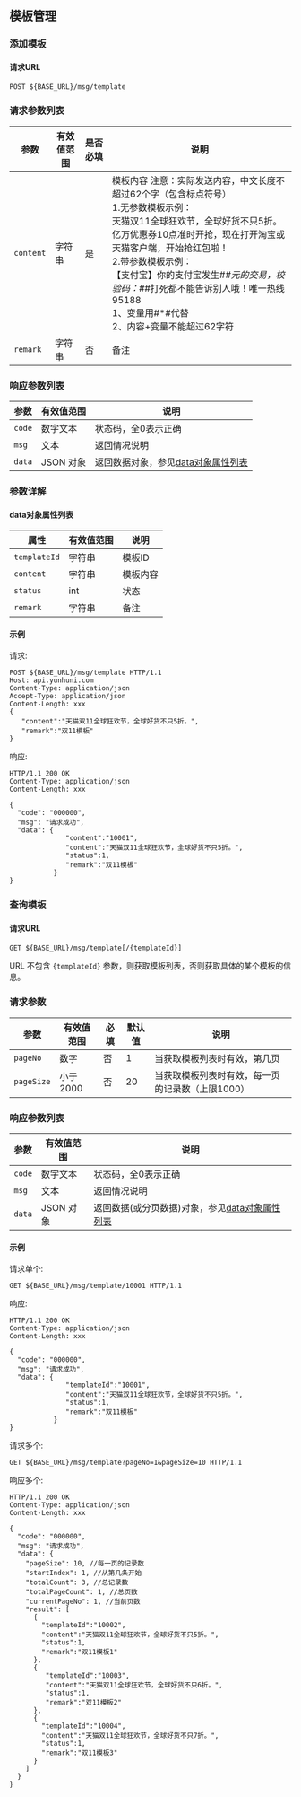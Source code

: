 
## 模板管理

### 添加模板
#### 请求URL

```
POST ${BASE_URL}/msg/template
```

### 请求参数列表

| 参数                   | 有效值范围    |    是否必填       | 说明                                       |
| ---------------------- | --------------|---------- | ---------------------------------------- |
| `content`          | 字符串           |  是   | 模板内容  注意：实际发送内容，中文长度不超过62个字（包含标点符号）<br /> 1.无参数模板示例：<br /> 天猫双11全球狂欢节，全球好货不只5折。亿万优惠券10点准时开抢，现在打开淘宝或天猫客户端，开始抢红包啦！<br />2.带参数模板示例：<br />【支付宝】你的支付宝发生#*#元的交易，校验码：#*#打死都不能告诉别人哦！唯一热线95188 <br />1、变量用#*#代替 <br /> 2、内容+变量不能超过62字符|
| `remark`              | 字符串          |   否  | 备注 |

### 响应参数列表

| 参数     | 有效值范围   | 说明                            |
| ------ | ------- | ----------------------------- |
| `code` | 数字文本    | 状态码，全0表示正确                    |
| `msg`  | 文本        | 返回情况说明                        |
| `data` | JSON 对象   | 返回数据对象，参见[data对象属性列表](#data对象属性列表) |

### 参数详解

#### data对象属性列表

| 属性       | 有效值范围        | 说明       |
| -------- | ------------ | -------- |
| `templateId` | 字符串  | 模板ID |
| `content` | 字符串 | 模板内容 |
| `status` | int | 状态 |
| `remark` | 字符串 | 备注 |

#### 示例

请求:
```http
POST ${BASE_URL}/msg/template HTTP/1.1
Host: api.yunhuni.com
Content-Type: application/json
Accept-Type: application/json
Content-Length: xxx
{
   "content":"天猫双11全球狂欢节，全球好货不只5折。",
   "remark":"双11模板"
}
```

响应:
```http
HTTP/1.1 200 OK
Content-Type: application/json
Content-Length: xxx

{
  "code": "000000",
  "msg": "请求成功",
  "data": {
              "content":"10001",
              "content":"天猫双11全球狂欢节，全球好货不只5折。",
              "status":1,
              "remark":"双11模板"
           }
}
```

### 查询模板

#### 请求URL

```
GET ${BASE_URL}/msg/template[/{templateId}]
```
URL 不包含 `{templateId}` 参数，则获取模板列表，否则获取具体的某个模板的信息。


### 请求参数

参数                   | 有效值范围            | 必填 | 默认值  | 说明
---------------------- | ----------------------| ---- | ------- | ----------------------------------------
`pageNo`                | 数字        |   否   | 1 | 当获取模板列表时有效，第几页
`pageSize`                | 小于2000        |   否   | 20 | 当获取模板列表时有效，每一页的记录数（上限1000）

### 响应参数列表

| 参数     | 有效值范围   | 说明                            |
| ------ | ------- | ----------------------------- |
| `code` | 数字文本    | 状态码，全0表示正确                    |
| `msg`  | 文本        | 返回情况说明                        |
| `data` | JSON 对象   | 返回数据(或分页数据)对象，参见[data对象属性列表](#data对象属性列表) |

#### 示例

请求单个:
```http
GET ${BASE_URL}/msg/template/10001 HTTP/1.1
```

响应:
```http
HTTP/1.1 200 OK
Content-Type: application/json
Content-Length: xxx

{
  "code": "000000",
  "msg": "请求成功",
  "data": {
              "templateId":"10001",
              "content":"天猫双11全球狂欢节，全球好货不只5折。",
              "status":1,
              "remark":"双11模板"
           }
}
```


请求多个:
```http
GET ${BASE_URL}/msg/template?pageNo=1&pageSize=10 HTTP/1.1
```

响应多个:
```http
HTTP/1.1 200 OK
Content-Type: application/json
Content-Length: xxx

{
  "code": "000000",
  "msg": "请求成功",
  "data": {
    "pageSize": 10, //每一页的记录数
    "startIndex": 1, //从第几条开始
    "totalCount": 3, //总记录数
    "totalPageCount": 1, //总页数
    "currentPageNo": 1, //当前页数
    "result": [
      {
        "templateId":"10002",
        "content":"天猫双11全球狂欢节，全球好货不只5折。",
        "status":1,
        "remark":"双11模板1"
      },
      {
         "templateId":"10003",
         "content":"天猫双11全球狂欢节，全球好货不只6折。",
         "status":1,
         "remark":"双11模板2"
      },
      {
        "templateId":"10004",
        "content":"天猫双11全球狂欢节，全球好货不只7折。",
        "status":1,
        "remark":"双11模板3"
      }
    ]
  }
}
```
